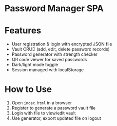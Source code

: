 # Password Manager SPA

# Features
- User registration & login with encrypted JSON file
- Vault CRUD (add, edit, delete password records)
- Password generator with strength checker
- QR code viewer for saved passwords
- Dark/light mode toggle
- Session managed with localStorage

# How to Use
1. Open `index.html` in a browser
2. Register to generate a password vault file
3. Login with file to view/edit vault
4. Use generator, export updated file on logout
